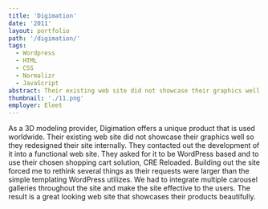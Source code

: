 ```yaml
---
title: 'Digimation'
date: '2011'
layout: portfolio
path: '/digimation/'
tags:
  - Wordpress
  - HTML
  - CSS
  - Normalizr
  - JavaScript
abstract: Their existing web site did not showcase their graphics well so they redesigned their site internally.
thumbnail: './11.png'
employer: Eleet
---
```


As a 3D modeling provider, Digimation offers a unique product that is used worldwide. Their existing web site did not showcase their graphics well so they redesigned their site internally. They contacted out the development of it into a functional web site. They asked for it to be WordPress based and to use their chosen shopping cart solution, CRE Reloaded. Building out the site forced me to rethink several things as their requests were larger than the simple templating WordPress utilizes. We had to integrate multiple carousel galleries throughout the site and make the site effective to the users. The result is a great looking web site that showcases their products beautifully.

